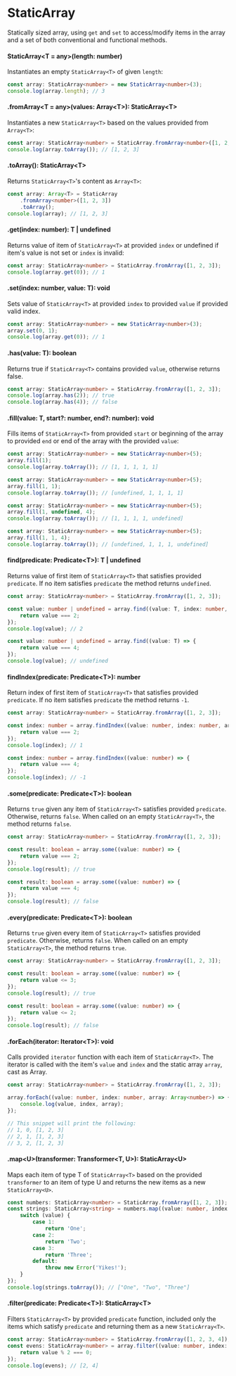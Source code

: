 # StaticArray
Statically sized array, using `get` and `set` to access/modify items in the array and a set of both conventional and functional methods.

#### StaticArray&lt;T = any&gt;(length: number)
Instantiates an empty `StaticArray<T>` of given `length`:
```typescript
const array: StaticArray<number> = new StaticArray<number>(3);
console.log(array.length); // 3
```

#### .fromArray&lt;T = any&gt;(values: Array&lt;T&gt;): StaticArray&lt;T&gt;
Instantiates a new `StaticArray<T>` based on the values provided from `Array<T>`:
```typescript
const array: StaticArray<number> = StaticArray.fromArray<number>([1, 2, 3]);
console.log(array.toArray()); // [1, 2, 3]
```

#### .toArray(): StaticArray&lt;T&gt;
Returns `StaticArray<T>`'s content as `Array<T>`:
```typescript
const array: Array<T> = StaticArray
    .fromArray<number>([1, 2, 3])
    .toArray();
console.log(array); // [1, 2, 3]
```

#### .get(index: number): T | undefined
Returns value of item of `StaticArray<T>` at provided `index` or undefined if item's value is not set or `index` is invalid:
```typescript
const array: StaticArray<number> = StaticArray.fromArray([1, 2, 3]);
console.log(array.get(0)); // 1
```

#### .set(index: number, value: T): void
Sets value of `StaticArray<T>` at provided `index` to provided `value` if provided valid index.
```typescript
const array: StaticArray<number> = new StaticArray<number>(3);
array.set(0, 1);
console.log(array.get(0)); // 1
```

#### .has(value: T): boolean
Returns true if `StaticArray<T>` contains provided `value`, otherwise returns false.
```typescript
const array: StaticArray<number> = StaticArray.fromArray([1, 2, 3]);
console.log(array.has(2)); // true
console.log(array.has(4)); // false
```

#### .fill(value: T, start?: number, end?: number): void
Fills items of `StaticArray<T>` from provided `start` or beginning of the array to provided `end` or end of the array with the provided `value`:
```typescript
const array: StaticArray<number> = new StaticArray<number>(5);
array.fill(1);
console.log(array.toArray()); // [1, 1, 1, 1, 1]

const array: StaticArray<number> = new StaticArray<number>(5);
array.fill(1, 1);
console.log(array.toArray()); // [undefined, 1, 1, 1, 1]

const array: StaticArray<number> = new StaticArray<number>(5);
array.fill(1, undefined, 4);
console.log(array.toArray()); // [1, 1, 1, 1, undefined]

const array: StaticArray<number> = new StaticArray<number>(5);
array.fill(1, 1, 4);
console.log(array.toArray()); // [undefined, 1, 1, 1, undefined]
```

#### find(predicate: Predicate&lt;T&gt;): T | undefined
Returns value of first item of `StaticArray<T>` that satisfies provided `predicate`. If no item satisfies `predicate` the method returns `undefined`.
```typescript
const array: StaticArray<number> = StaticArray.fromArray([1, 2, 3]);

const value: number | undefined = array.find((value: T, index: number, array: Array<number>): boolean => {
    return value === 2;
});
console.log(value); // 2

const value: number | undefined = array.find((value: T) => {
    return value === 4;
});
console.log(value); // undefined
```

#### findIndex(predicate: Predicate&lt;T&gt;): number
Return index of first item of `StaticArray<T>` that satisfies provided `predicate`. If no item satisfies `predicate` the method returns `-1`.
```typescript
const array: StaticArray<number> = StaticArray.fromArray([1, 2, 3]);

const index: number = array.findIndex((value: number, index: number, array: Array<number>): boolean => {
    return value === 2;
});
console.log(index); // 1

const index: number = array.findIndex((value: number) => { 
    return value === 4;
});
console.log(index); // -1
```

#### .some(predicate: Predicate&lt;T&gt;): boolean
Returns `true` given any item of `StaticArray<T>` satisfies provided `predicate`. Otherwise, returns `false`. When called on an empty `StaticArray<T>`, the method returns `false`.
```typescript
const array: StaticArray<number> = StaticArray.fromArray([1, 2, 3]);

const result: boolean = array.some((value: number) => {
    return value === 2;
});
console.log(result); // true

const result: boolean = array.some((value: number) => {
    return value === 4;
});
console.log(result); // false
```

#### .every(predicate: Predicate&lt;T&gt;): boolean
Returns `true` given every item of `StaticArray<T>` satisfies provided `predicate`. Otherwise, returns `false`. When called on an empty `StaticArray<T>`, the method returns `true`.
```typescript
const array: StaticArray<number> = StaticArray.fromArray([1, 2, 3]);

const result: boolean = array.some((value: number) => {
    return value <= 3;
});
console.log(result); // true

const result: boolean = array.some((value: number) => {
    return value <= 2;
});
console.log(result); // false
```

#### .forEach(iterator: Iterator&lt;T&gt;): void
Calls provided `iterator` function with each item of `StaticArray<T>`. The iterator is called with the item's `value` and `index` and the static array `array`, cast as Array<T>.
```typescript
const array: StaticArray<number> = StaticArray.fromArray([1, 2, 3]);

array.forEach((value: number, index: number, array: Array<number>) => {
    console.log(value, index, array);
});

// This snippet will print the following:
// 1, 0, [1, 2, 3]
// 2, 1, [1, 2, 3]
// 3, 2, [1, 2, 3]
```

#### .map&lt;U&gt;(transformer: Transformer&lt;T, U&gt;): StaticArray&lt;U&gt;
Maps each item of type T of `StaticArray<T>` based on the provided `transformer` to an item of type U and returns the new items as a new `StaticArray<U>`.
```typescript
const numbers: StaticArray<number> = StaticArray.fromArray([1, 2, 3]);
const strings: StaticArray<string> = numbers.map((value: number, index: number, array: Array<T>) => {
    switch (value) {
        case 1:
            return 'One';
        case 2:
            return 'Two';
        case 3:
            return 'Three';
        default:
            throw new Error('Yikes!');
    }
});
console.log(strings.toArray()); // ["One", "Two", "Three"]
```

#### .filter(predicate: Predicate&lt;T&gt;): StaticArray&lt;T&gt;
Filters `StaticArray<T>` by provided `predicate` function, included only the items which satisfy `predicate` and returning them as a new `StaticArray<T>`.

```typescript
const array: StaticArray<number> = StaticArray.fromArray([1, 2, 3, 4]);
const evens: StaticArray<number> = array.filter((value: number, index: number, array: Array<number>) => {
    return value % 2 === 0;
});
console.log(evens); // [2, 4]
```
